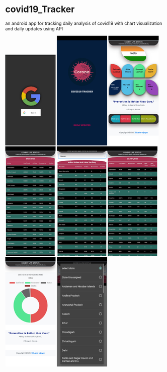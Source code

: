 # covid19_Tracker
an android app for tracking daily analysis of covid19  with chart visualization and daily updates using API

<img src="0.png" width="160" heigth="150"> <img src="covid19/1.jpg" width="160" heigth="150"> <img src="covid19/2.jpg" width="160" heigth="150">
 <img src="covid19/3.jpg" width="160" heigth="150"> <img src="covid19/4.jpg" width="160" heigth="150"><img src="covid19/5.jpg" width="160" heigth="150">
 <img src="covid19/6.jpg" width="160" heigth="150">
 <img src="covid19/7.jpg" width="160" heigth="150">
